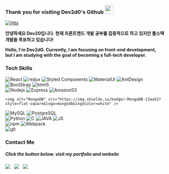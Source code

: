 ### Thank you for visiting Dev2d0's Github <img src="https://user-images.githubusercontent.com/5679180/79618120-0daffb80-80be-11ea-819e-d2b0fa904d07.gif" width="27px">
[![Hits](https://hits.seeyoufarm.com/api/count/incr/badge.svg?url=https%3A%2F%2Fgithub.com%2Fdev2d0&count_bg=%23C558DD&title_bg=%23555555&icon=mediafire.svg&icon_color=%23E7E7E7&title=hits&edge_flat=false)](https://hits.seeyoufarm.com)
<p>
  <b>안녕하세요 Dev20입니다. 현재 프론트엔드 개발 공부를 집중적으로 하고 있지만 풀스택 개발을 목표하고 있습니다!</b> </br>
</p>
<p>
  <b>Hello, I'm Dev2d0. Currently, I am focusing on front-end development, but I am studying with the goal of becoming a full-tech developer. </b> </br>
</p>


 <h3>Tech Skills</h3>
  <p>
  <img alt="React" src="https://img.shields.io/badge/-React-45b8d8?style=flat-square&logo=react&logoColor=white" />
  <img alt="redux" src="https://img.shields.io/badge/-Redux-764ABC?style=flat-square&logo=redux&logoColor=white" />
  <img alt="Styled Components" src="https://img.shields.io/badge/-Styled_Components-db7092?style=flat-square&logo=styled-components&logoColor=white" />
  <img alt="MaterialUI" src="https://img.shields.io/badge/-MaterialUI-0081CB?style=flat-square&logo=Material-UI&logoColor=white" />
  <img alt="AntDesign" src="https://img.shields.io/badge/-AntDesign-0170FE?style=flat-square&logo=Ant-Design&logoColor=white" />
  <img alt="BootStrap" src="https://img.shields.io/badge/-BootStrap-7952B3?style=flat-square&logo=BootStrap&logoColor=white" />
  <img alt="html5" src="https://img.shields.io/badge/-HTML5-E34F26?style=flat-square&logo=html5&logoColor=white" />
  </br>

  <img alt="Nodejs" src="https://img.shields.io/badge/-Nodejs-43853d?style=flat-square&logo=Node.js&logoColor=white" />
  <img alt="Express" src="https://img.shields.io/badge/-Express-000000?style=flat-square&logo=Express&logoColor=white" />
  <img alt="AmazonS3" src="https://img.shields.io/badge/-AmazonS3-232F3E?style=flat-square&logo=Amazon-AWS&logoColor=white" />
  </br>
  
    <img alt="MongoDB" src="https://img.shields.io/badge/-MongoDB-13aa52?style=flat-square&logo=mongodb&logoColor=white" />
  <img alt="MySQL"  src="https://img.shields.io/badge/-MySQL-F29111?style=flat-square&logo=MySQL&logoColor=white"/>
    <img alt="PostgreSQL" src="https://img.shields.io/badge/-PostgreSQL-336791?style=flat-square&logo=PostgreSQL&logoColor=white" />
  </br>
  
  <img alt="Python" src="https://img.shields.io/badge/-Python-3776ab?style=flat-square&logo=python&logoColor=white" />
  <img alt="C" src="https://img.shields.io/badge/-C-A8B9CC?style=flat-square&logo=C&logoColor=white" />
  <img alt="JAVA" src="https://img.shields.io/badge/-JAVA-007396?style=flat-square&logo=Java&logoColor=white" />
  <img alt="JS" src="https://img.shields.io/badge/-JavaScript-F7DF1E?style=flat-square&logo=JavaScript&logoColor=white" />
  </br>

  <img alt="npm" src="https://img.shields.io/badge/-NPM-CB3837?style=flat-square&logo=npm&logoColor=white" />
  <img alt="Webpack" src="https://img.shields.io/badge/-Webpack-8DD6F9?style=flat-square&logo=webpack&logoColor=white" /> 
  </br>

  <img alt="git" src="https://img.shields.io/badge/-Git-000000?style=flat-square&logo=git&logoColor=white" />
  </br>

<h3>Contact Me</h3>
<h5>Click the button below. visit my portfolio and website</h5>
<p>
<a href="https://dev2d0.github.io/DYportfolio/"><img src="https://img.shields.io/badge/My Portfolio-4F0599.svg?style=for-the-badge&logoColor=white"/></a> &nbsp;
<a href="https://dev2d0travelexpenses.herokuapp.com/"><img src="https://img.shields.io/badge/TravelExpenses Service-11baa4.svg?style=for-the-badge&logoColor=white"/></a> &nbsp;
<a href="mailto:dev2dy@gmail.com"><img src="https://img.shields.io/badge/Email-D14836.svg?style=for-the-badge&logo=GMail&logoColor=white"/></a> &nbsp;
</p>
